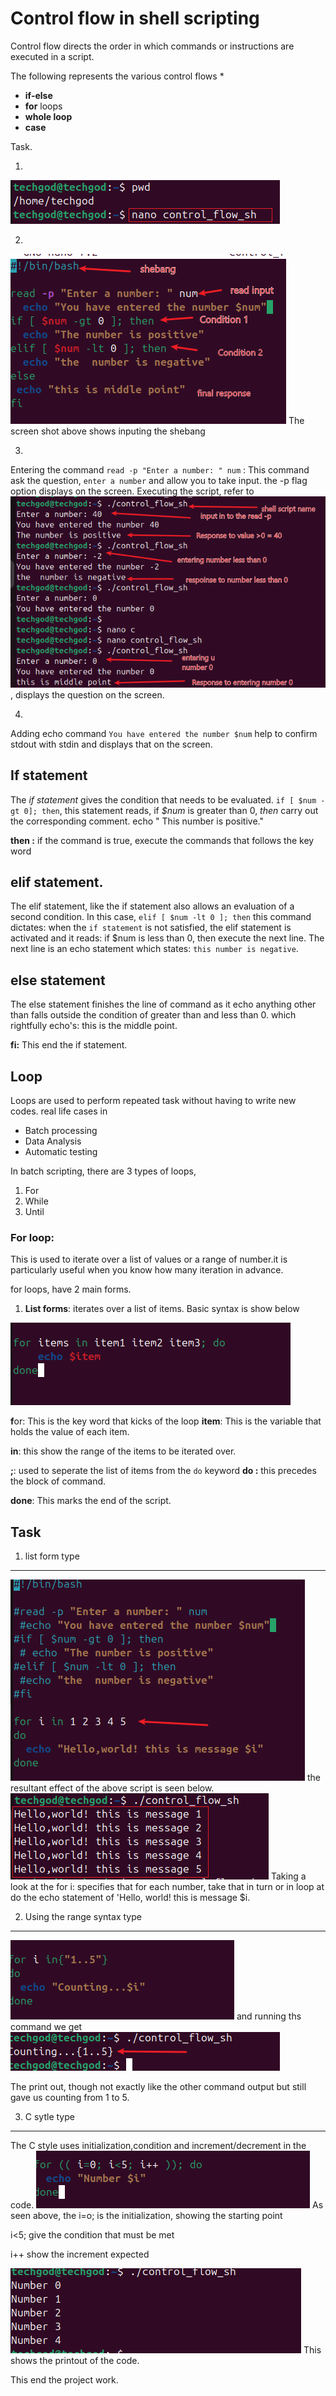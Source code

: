 # Control flow in shell scripting

Control flow directs the order in which commands or instructions are executed in a script.

The following represents the various control flows
*
- ****if-else****
- ****for**** loops
- ****whole loop**** 
- ****case****

Task.

1. 
![creating script](./img/1.file_creeation.png)

2. 
![inputting the shebang command](./img/1.14.png)
The screen shot above shows inputing the shebang

3.
 Entering the command `read -p "Enter a number: " num` : This command ask the question,   `enter a number` and allow you to take input. the -p flag option displays on the screen.
Executing the script, refer to ![script evaluation](./img/1.15.png), displays the question on the screen. 

4. 

Adding echo command `You have entered the number $num` help to confirm stdout with stdin and displays that on the screen.

## If statement
The *if statement* gives the condition that needs to be evaluated.
`if [ $num -gt 0]; then`, this statement reads, if *$num* is greater than 0, *then* carry out the corresponding comment.
echo " This number is positive."

 **then :** if the command is true, execute the commands that follows the key word

## elif statement.
The elif statement, like the if statement also allows an evaluation of a second condition. In this case, `elif [ $num -lt 0 ]; then` this command dictates: when the `if statement` is not satisfied, the elif statement is activated and it reads: if $num is less than 0, then execute the next line. The next line is an echo statement which states: `this number is negative`.

## else statement
The else statement finishes the line of command as it echo anything other than falls outside the condition of greater than and less than 0. which rightfully echo's: this is the middle point.

 **fi:** This end the if statement.



## Loop
Loops are used to perform repeated task without having to write new codes. real life cases in 

- Batch processing
- Data Analysis
- Automatic testing 

In batch scripting, there are 3 types of loops,

1. For
2. While
3. Until

### For loop: 
This is used to iterate over a list of values or a range of number.it is particularly useful when you know how many iteration in advance.

for loops, have 2 main forms.

1. **List forms**: iterates over a list of items. Basic syntax is show below

![syntax](./img/1.9.png)

**f**or: This is the key word that kicks of the loop
**item**: This is the variable that holds the value of each item.

**in**: this show the range of the items to be iterated over.

**;**: used to seperate the list of items from the `do` keyword
**do :** this precedes the block of command.

**done**: This marks the end of the script.

Task
--
1. list form type
-----


![list form](./img/1.9.1.png) the resultant effect of the above script is seen below.
![result of list form](./img/1.10.png)
Taking a look at the 
for i: specifies that for each number, take that  in turn or in loop at do the echo statement of 'Hello, world! this is message $i.


2. Using the range syntax type

----

![range syntax](./img/1.11.png) and running ths command we get ![output](./img/1.11.1.png)

The print out, though not exactly like the other command output but still gave us counting from 1 to 5.

3. C sytle type
---
The C style uses initialization,condition and increment/decrement in the code. ![C-style](./img/1.12.png)
As seen above, the 
i=o; is the initialization, showing the starting point

i<5; give the condition that must be met

i++ show the increment expected

![print out of C style](./img/1.13.png)
This shows the printout of the code.

This end the project work.




